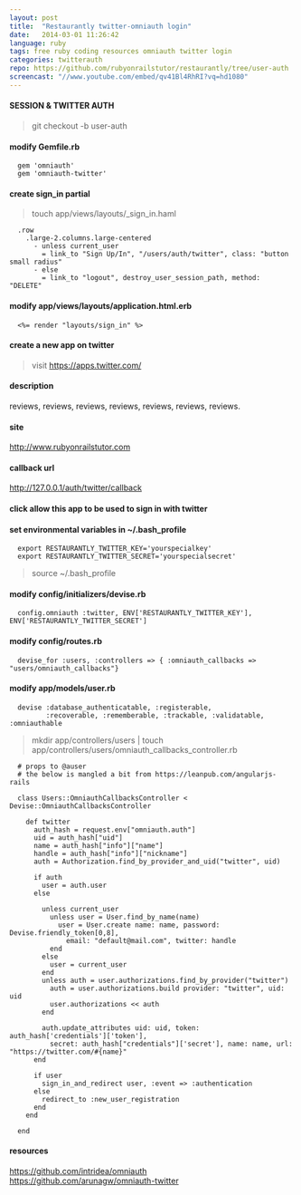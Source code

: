 ```yaml
---
layout: post
title:  "Restaurantly twitter-omniauth login"
date:   2014-03-01 11:26:42
language: ruby
tags: free ruby coding resources omniauth twitter login
categories: twitterauth
repo: https://github.com/rubyonrailstutor/restaurantly/tree/user-auth
screencast: "//www.youtube.com/embed/qv41Bl4RhRI?vq=hd1080"
---
```


#### SESSION & TWITTER AUTH

> git checkout -b user-auth

#### modify Gemfile.rb

```
  gem 'omniauth'
  gem 'omniauth-twitter'
```



#### create sign_in partial

> touch app/views/layouts/_sign_in.haml

```
  .row
    .large-2.columns.large-centered
      - unless current_user
        = link_to "Sign Up/In", "/users/auth/twitter", class: "button small radius"
      - else
        = link_to "logout", destroy_user_session_path, method: "DELETE"
```

#### modify app/views/layouts/application.html.erb

```
  <%= render "layouts/sign_in" %>
```

#### create a new app on twitter

> visit https://apps.twitter.com/

#### description
reviews, reviews, reviews, reviews, reviews, reviews, reviews.
#### site
http://www.rubyonrailstutor.com
#### callback url
http://127.0.0.1/auth/twitter/callback
#### click allow this app to be used to sign in with twitter


#### set environmental variables in ~/.bash_profile

```
  export RESTAURANTLY_TWITTER_KEY='yourspecialkey'
  export RESTAURANTLY_TWITTER_SECRET='yourspecialsecret'
```

> source ~/.bash_profile

#### modify config/initializers/devise.rb

```
  config.omniauth :twitter, ENV['RESTAURANTLY_TWITTER_KEY'], ENV['RESTAURANTLY_TWITTER_SECRET']
```

#### modify config/routes.rb

```
  devise_for :users, :controllers => { :omniauth_callbacks => "users/omniauth_callbacks"}
```

#### modify app/models/user.rb

```
  devise :database_authenticatable, :registerable,
         :recoverable, :rememberable, :trackable, :validatable, :omniauthable
```

> mkdir app/controllers/users | touch app/controllers/users/omniauth_callbacks_controller.rb


```
  # props to @auser
  # the below is mangled a bit from https://leanpub.com/angularjs-rails

  class Users::OmniauthCallbacksController < Devise::OmniauthCallbacksController

    def twitter
      auth_hash = request.env["omniauth.auth"]
      uid = auth_hash["uid"]
      name = auth_hash["info"]["name"]
      handle = auth_hash["info"]["nickname"]
      auth = Authorization.find_by_provider_and_uid("twitter", uid)

      if auth
        user = auth.user
      else

        unless current_user
          unless user = User.find_by_name(name)
            user = User.create name: name, password: Devise.friendly_token[0,8],
              email: "default@mail.com", twitter: handle
          end
        else
          user = current_user
        end
        unless auth = user.authorizations.find_by_provider("twitter")
          auth = user.authorizations.build provider: "twitter", uid: uid
          user.authorizations << auth
        end

        auth.update_attributes uid: uid, token: auth_hash['credentials']['token'],
          secret: auth_hash["credentials"]['secret'], name: name, url: "https://twitter.com/#{name}"
      end

      if user
        sign_in_and_redirect user, :event => :authentication
      else
        redirect_to :new_user_registration
      end
    end

  end
```

#### resources

https://github.com/intridea/omniauth
https://github.com/arunagw/omniauth-twitter
